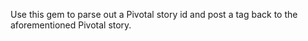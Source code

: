 Use this gem to parse out a Pivotal story id and post a tag back to the aforementioned Pivotal story.
